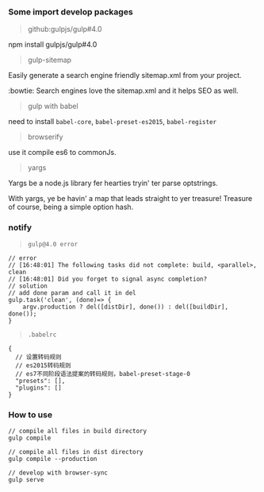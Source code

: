 ### Some import develop packages
> github:gulpjs/gulp#4.0

npm install gulpjs/gulp#4.0

> gulp-sitemap

Easily generate a search engine friendly sitemap.xml from your project.

:bowtie: Search engines love the sitemap.xml and it helps SEO as well.


> gulp with babel

need to install `babel-core`, `babel-preset-es2015`, `babel-register`

> browserify

use it compile es6 to commonJs.

> yargs

Yargs be a node.js library fer hearties tryin' ter parse optstrings.

With yargs, ye be havin' a map that leads straight to yer treasure! Treasure of course, being a simple option hash.



### notify

> `gulp@4.0 error`

```
// error
// [16:48:01] The following tasks did not complete: build, <parallel>, clean
// [16:48:01] Did you forget to signal async completion?
// solution
// add done param and call it in del
gulp.task('clean', (done)=> {
    argv.production ? del([distDir], done()) : del([buildDir], done());
}
```

> `.babelrc`


```
{
  // 设置转码规则
  // es2015转码规则
  // es7不同阶段语法提案的转码规则，babel-preset-stage-0
  "presets": [],
  "plugins": []
}
```

### How to use

```
// compile all files in build directory
gulp compile

// compile all files in dist directory
gulp compile --production

// develop with browser-sync
gulp serve
```
